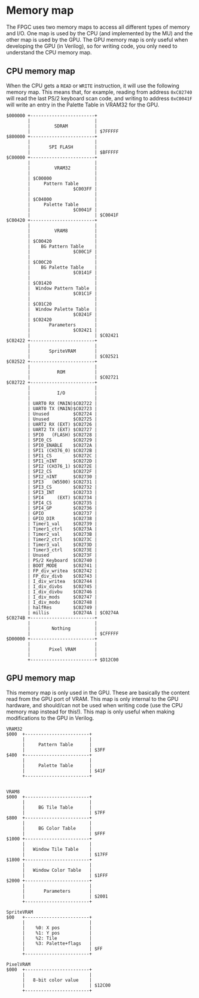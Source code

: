 # Memory map
The FPGC uses two memory maps to access all different types of memory and I/O.
One map is used by the CPU (and implemented by the MU) and the other map is used by the GPU. The GPU memory map is only useful when developing the GPU (in Verilog), so for writing code, you only need to understand the CPU memory map.

## CPU memory map
When the CPU gets a `READ` or `WRITE` instruction, it will use the following memory map. This means that, for example, reading from address `0xC02740` will read the last PS/2 keyboard scan code, and writing to address `0xC0041F` will write an entry in the Palette Table in VRAM32 for the GPU.

``` text
$000000 +------------------------+ 
        |                        | 
        |         SDRAM          | 
        |                        | $7FFFFF 
$800000 +------------------------+ 
        |                        | 
        |       SPI FLASH        | 
        |                        | $BFFFFF 
$C00000 +------------------------+ 
        |                        | 
        |         VRAM32         | 
        |                        | 
        | $C00000                | 
        |     Pattern Table      | 
        |                $C003FF | 
        |                        | 
        | $C04000                | 
        |     Palette Table      | 
        |                $C0041F | 
        |                        | $C0041F 
$C00420 +------------------------+ 
        |                        | 
        |         VRAM8          | 
        |                        | 
        | $C00420                | 
        |    BG Pattern Table    | 
        |                $C00C1F | 
        |                        | 
        | $C00C20                | 
        |    BG Palette Table    | 
        |                $C0141F | 
        |                        |
        | $C01420                | 
        |  Window Pattern Table  | 
        |                $C01C1F | 
        |                        | 
        | $C01C20                | 
        |  Window Palette Table  | 
        |                $C0241F | 
        | $C02420                | 
        |       Parameters       | 
        |                $C02421 |  
        |                        | $C02421 
$C02422 +------------------------+ 
        |                        |
        |       SpriteVRAM       |
        |                        | $C02521 
$C02522 +------------------------+ 
        |                        | 
        |          ROM           |
        |                        | $C02721
$C02722 +------------------------+ 
        |                        | 
        |          I/O           | 
        |                        |
        | UART0 RX (MAIN)$C02722 |
        | UART0 TX (MAIN)$C02723 |
        | Unused         $C02724 |
        | Unused         $C02725 |
        | UART2 RX (EXT) $C02726 |
        | UART2 TX (EXT) $C02727 |
        | SPI0   (FLASH) $C02728 |
        | SPI0_CS        $C02729 |
        | SPI0_ENABLE    $C0272A |
        | SPI1 (CH376_0) $C0272B |
        | SPI1_CS        $C0272C |
        | SPI1_nINT      $C0272D |
        | SPI2 (CH376_1) $C0272E |
        | SPI2_CS        $C0272F |
        | SPI2_nINT      $C02730 |
        | SPI3   (W5500) $C02731 |
        | SPI3_CS        $C02732 |
        | SPI3_INT       $C02733 |
        | SPI4     (EXT) $C02734 |
        | SPI4_CS        $C02735 |
        | SPI4_GP        $C02736 |
        | GPIO           $C02737 |
        | GPIO_DIR       $C02738 |
        | Timer1_val     $C02739 |
        | Timer1_ctrl    $C0273A |
        | Timer2_val     $C0273B |
        | Timer2_ctrl    $C0273C |
        | Timer3_val     $C0273D |
        | Timer3_ctrl    $C0273E |
        | Unused         $C0273F |
        | PS/2 Keyboard  $C02740 |
        | BOOT_MODE      $C02741 |
        | FP_div_writea  $C02742 |
        | FP_div_divb    $C02743 |
        | I_div_writea   $C02744 |
        | I_div_divbs    $C02745 |
        | I_div_divbu    $C02746 |
        | I_div_mods     $C02747 |
        | I_div_modu     $C02748 |
        | halfRes        $C02749 |
        | millis         $C0274A | $C0274A
$C0274B +------------------------+
        |                        |
        |        Nothing         |
        |                        | $CFFFFF
$D00000 +------------------------+
        |                        |
        |       Pixel VRAM       |
        |                        | 
        +------------------------+ $D12C00
```

## GPU memory map
This memory map is only used in the GPU. These are basically the content read from the GPU port of VRAM. This map is only internal to the GPU hardware, and should/can not be used when writing code (use the CPU memory map instead for this!). This map is only useful when making modifications to the GPU in Verilog.
``` text
VRAM32
$000  +------------------------+ 
      |                        | 
      |     Pattern Table      | 
      |                        | $3FF
$400  +------------------------+ 
      |                        |
      |     Palette Table      |
      |                        | $41F
      +------------------------+


VRAM8
$000  +------------------------+
      |                        | 
      |     BG Tile Table      | 
      |                        | $7FF
$800  +------------------------+ 
      |                        |
      |     BG Color Table     |
      |                        | $FFF
$1000 +------------------------+
      |                        | 
      |   Window Tile Table    | 
      |                        | $17FF
$1800 +------------------------+ 
      |                        |
      |   Window Color Table   |
      |                        | $1FFF
$2000 +------------------------+
      |                        |
      |       Parameters       |
      |                        | $2001
      +------------------------+

SpriteVRAM
$00   +------------------------+
      |                        | 
      |    %0: X pos           | 
      |    %1: Y pos           | 
      |    %2: Tile            | 
      |    %3: Palette+flags   | 
      |                        | $FF
      +------------------------+ 

PixelVRAM
$000  +------------------------+
      |                        |
      |   8-bit color value    |
      |                        | $12C00
      +------------------------+ 
```